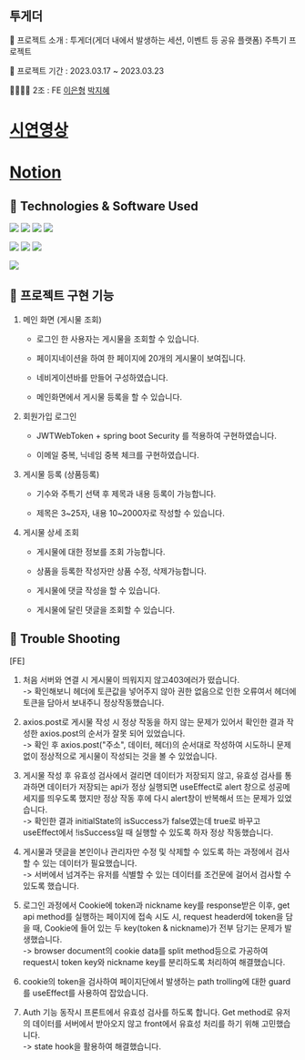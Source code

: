 ## 투게더

📝 프로젝트 소개 : 투게더(게더 내에서 발생하는 세션, 이벤트 등 공유 플랫폼) 주특기 프로젝트

📅 프로젝트 기간 : 2023.03.17 ~ 2023.03.23

👨‍👩‍👧‍👦 2조 : FE [이은형](https://github.com/eh-lee) [박지혜](https://github.com/wisdom1104)

# [시연영상](https://www.youtube.com/watch?v=0miNdco9kg8)

# [Notion](https://shocking-bike-e49.notion.site/2-4bcd1815b4d140de9a656c8b0c8107cb)

## 🔧 Technologies & Software Used

<img src="https://img.shields.io/badge/javascript-F7DF1E?style=flat-round&logo=javascript&logoColor=black"> <img src="https://img.shields.io/badge/React-61DAFB?style=flat-round&logo=react&logoColor=white"/> <img src="https://img.shields.io/badge/Redux-764ABC?style=flat-round&logo=redux&logoColor=white"/> <img src="https://img.shields.io/badge/Axios-5A29E4?style=flat-round&logo=axios&logoColor=white"/>

<img src="https://img.shields.io/badge/git-F05032?style=flat-round&logo=git&logoColor=white"/> <img src="https://img.shields.io/badge/github-181717?style=flat-round&logo=github&logoColor=white"/> <img src="https://img.shields.io/badge/Visual Studio Code-007ACC?style=flat&logo=Visual Studio Code&logoColor=white" />

<img src="https://img.shields.io/badge/Postman-FF6C37?style=flat-round&logo=Postman&logoColor=white"/>

## 🔑 프로젝트 구현 기능

1. 메인 화면 (게시물 조회)

   - 로그인 한 사용자는 게시물을 조회할 수 있습니다.

   - 페이지네이션을 하여 한 페이지에 20개의 게시물이 보여집니다.

   - 네비게이션바를 만들어 구성하였습니다.

   - 메인화면에서 게시물 등록을 할 수 있습니다.

2. 회원가입 로그인

   - JWTWebToken + spring boot Security 를 적용하여 구현하였습니다.

   - 이메일 중복, 닉네임 중복 체크를 구현하였습니다.

3. 게시물 등록 (상품등록)

   - 기수와 주특기 선택 후 제목과 내용 등록이 가능합니다.

   - 제목은 3~25자, 내용 10~2000자로 작성할 수 있습니다.

4. 게시물 상세 조회

   - 게시물에 대한 정보를 조회 가능합니다.

   - 상품을 등록한 작성자만 상품 수정, 삭제가능합니다.

   - 게시물에 댓글 작성을 할 수 있습니다.

   - 게시물에 달린 댓글을 조회할 수 있습니다.

## 🏀 Trouble Shooting

[FE]

1. 처음 서버와 연결 시 게시물이 띄워지지 않고403에러가 떴습니다.  
   -> 확인해보니 헤더에 토큰값을 넣어주지 않아 권한 없음으로 인한 오류여서 헤더에 토큰을 담아서 보내주니 정상작동했습니다.

2. axios.post로 게시물 작성 시 정상 작동을 하지 않는 문제가 있어서 확인한 결과 작성한 axios.post의 순서가 잘못 되어 있었습니다.  
   -> 확인 후 axios.post("주소", 데이터, 헤더)의 순서대로 작성하여 시도하니 문제없이 정상적으로 게시물이 작성되는 것을 볼 수 있었습니다.

3. 게시물 작성 후 유효성 검사에서 걸리면 데이터가 저장되지 않고, 유효성 검사를 통과하면 데이터가 저장되는 api가 정상 실행되면
   useEffect로 alert 창으로 성공메세지를 띄우도록 했지만 정상 작동 후에 다시 alert창이 반복해서 뜨는 문제가 있었습니다.  
   -> 확인한 결과 initialState의 isSuccess가 false였는데 true로 바꾸고 useEffect에서 !isSuccess일 때 실행할 수 있도록 하자 정상 작동했습니다.

4. 게시물과 댓글을 본인이나 관리자만 수정 및 삭제할 수 있도록 하는 과정에서 검사할 수 있는 데이터가 필요했습니다.  
   -> 서버에서 넘겨주는 유저를 식별할 수 있는 데이터를 조건문에 걸어서 검사할 수 있도록 했습니다.

5. 로그인 과정에서 Cookie에 token과 nickname key를 response받은 이후, get api method를 실행하는 페이지에 접속 시도 시,
   request headerd에 token을 담을 때, Cookie에 들어 있는 두 key(token & nickname)가 전부 담기는 문제가 발생했습니다.  
   -> browser document의 cookie data를 split method등으로 가공하여 request시 token key와 nickname key를 분리하도록 처리하여 해결했습니다.

6. cookie의 token을 검사하여 페이지단에서 발생하는 path trolling에 대한 guard를 useEffect를 사용하여 잡았습니다.

7. Auth 기능 동작시 프론트에서 유효성 검사를 하도록 합니다.
   Get method로 유저의 데이터를 서버에서 받아오지 않고 front에서 유효성 처리를 하기 위해 고민했습니다.  
   -> state hook을 활용하여 해결했습니다.
